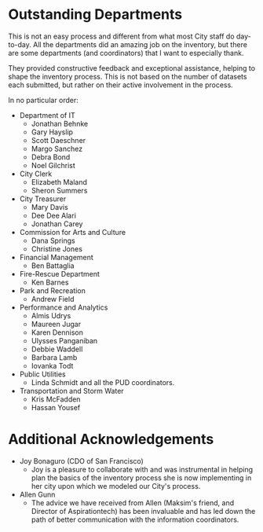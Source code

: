 # Outstanding Departments
This is not an easy process and different from what most City staff do day-to-day.  All the departments did an amazing job on the inventory, but there are some departments (and coordinators) that I want to especially thank.  

They provided constructive feedback and exceptional assistance, helping to shape the inventory process. This is not based on the number of datasets each submitted, but rather on their active involvement in the process.

In no particular order:

* Department of IT
    - Jonathan Behnke
    - Gary Hayslip
    - Scott Daeschner
    - Margo Sanchez
    - Debra Bond
    - Noel Gilchrist
* City Clerk
    - Elizabeth Maland
    - Sheron Summers
* City Treasurer
    - Mary Davis
    - Dee Dee Alari
    - Jonathan Carey
* Commission for Arts and Culture
    - Dana Springs
    - Christine Jones
* Financial Management
    - Ben Battaglia
* Fire-Rescue Department
    - Ken Barnes
* Park and Recreation
    - Andrew Field
* Performance and Analytics
    - Almis Udrys
    - Maureen Jugar
    - Karen Dennison
    - Ulysses Panganiban
    - Debbie Waddell
    - Barbara Lamb
    - Iovanka Todt
* Public Utilities
    - Linda Schmidt and all the PUD coordinators.
* Transportation and Storm Water
    - Kris McFadden
    - Hassan Yousef

# Additional Acknowledgements
* Joy Bonaguro (CDO of San Francisco)
    - Joy is a pleasure to collaborate with and was instrumental in helping plan the basics of the inventory process she is now implementing in her city upon which we modeled our City's process. 
* Allen Gunn 
    - The advice we have received from Allen (Maksim's friend, and Director of Aspirationtech) has been invaluable and has led down the path of better communication with the information coordinators.


